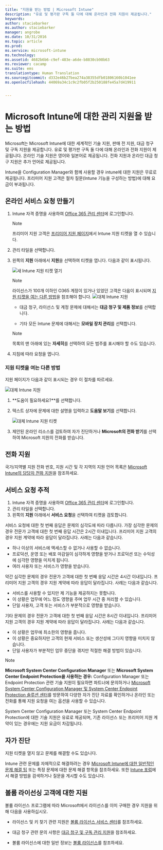 ```yaml
---
title: "지원을 받는 방법 | Microsoft Intune"
description: "유료 및 평가판 구독 둘 다에 대해 온라인과 전화 지원이 제공됩니다."
keywords: 
author: staciebarker
ms.author: staciebarker
manager: angrobe
ms.date: 10/31/2016
ms.topic: article
ms.prod: 
ms.service: microsoft-intune
ms.technology: 
ms.assetid: 4682b6b6-c9ef-483e-a6de-b8830cb98b63
ms.reviewer: cacamp
ms.suite: ems
translationtype: Human Translation
ms.sourcegitcommit: d332e46b27bea274a38355dfb01806160b1041ee
ms.openlocfilehash: 44069a34c1c9c2fb05f2b250188fe45a7d419911


---
```


# <a name="how-to-get-admin-support-for-microsoft-intune"></a>Microsoft Intune에 대한 관리 지원을 받는 방법

Microsoft는 Microsoft Intune에 대한 세계적인 기술 지원, 판매 전 지원, 대금 청구 및 구독 지원을 제공합니다. 유료 및 평가판 구독 둘 다에 대해 온라인과 전화 지원이 제공됩니다. 온라인 기술 지원은 영어와 일본어로 제공됩니다. 전화 지원과 온라인 대금 청구 지원은 추가 언어로 제공됩니다.

Intune을 Configuration Manager와 함께 사용할 경우 intune에 대한 지원은 무료로 제공됩니다. 프리미어 지원 고객은 절차 질문(Intune 기능을 구성하는 방법)에 대해 요금이 부과됩니다.

## <a name="create-an-online-service-request"></a>온라인 서비스 요청 만들기

1.  Intune 자격 증명을 사용하여 [Office 365 관리 센터](https://portal.office.com)에 로그인합니다. 
    >[!NOTE]
    >
    >프리미어 지원 고객은 [프리미어 지원 페이지](https://support.microsoft.com/en-us/premier/contacts)에서 Intune 지원 티켓을 열 수 있습니다.

2.  관리 타일을 선택합니다.
3.  왼쪽의 **지원** 아래에서 **지원**을 선택하여 티켓을 엽니다. 다음과 같이 표시됩니다.

    ![새 Intune 지원 티켓 열기](../media/suport-open-ticket.png)

    >[!NOTE]
    >
    >  라이선스가 100개 이하인 O365 계정이 있거나 있었던 고객은 다음이 표시되며 [지원 티켓을 여는 다른 방법](#alternate-method-to-open-a-support-ticket)을 참조해야 합니다.
    > ![대체 Intune 지원](../media/alternate-support-ui.png)

    -   대금 청구, 라이선스 및 계정 문제에 대해서는 **대금 청구 및 제품 정보**를 선택합니다.

    -   기타 모든 Intune 문제에 대해서는 **모바일 장치 관리**를 선택합니다.

    > [!NOTE]
    > 목록의 맨 아래에 있는 **자세히**를 선택하여 모든 범주를 표시해야 할 수도 있습니다.

3.  지침에 따라 요청을 엽니다. 

### <a name="alternate-method-to-open-a-support-ticket"></a>지원 티켓을 여는 다른 방법

지원 페이지가 다음과 같이 표시되는 경우 이 절차를 따르세요.

![대체 Intune 지원](../media/alternate-support-ui.png)


1. **도움이 필요하세요?**를 선택합니다.
2. 텍스트 상자에 문제에 대한 설명을 입력하고 **도움말 보기**를 선택합니다.

    ![대체 Intune 지원 티켓](../media/support-need-help.png)

3. 제안된 온라인 리소스를 검토하여 자가 진단하거나 **Microsoft의 전화 받기**를 선택하여 Microsoft 지원의 전화를 받습니다.

## <a name="support-by-phone"></a>전화 지원
국가/지역별 지원 전화 번호, 지원 시간 및 각 지역의 지원 언어 목록은 [Microsoft Intune의 담당자 전화 지원](contact-assisted-phone-support-for-microsoft-intune.md)을 참조하세요.

## <a name="track-your-service-requests"></a>서비스 요청 추적
1.  Intune 자격 증명을 사용하여 [Office 365 관리 센터](https://portal.office.com)에 로그인합니다. 
2.  관리 타일을 선택합니다.
3.  왼쪽의 **지원** 아래에서 **서비스 요청**을 선택하여 티켓을 검토합니다. 

서비스 요청에 대한 첫 번째 응답은 문제의 심각도에 따라 다릅니다. 가장 심각한 문제의 경우 전문가 고객에 대한 첫 번째 응답 시간은 2시간 이내입니다. 프리미어 지원 고객의 경우 지원 계약에 따라 응답이 달라집니다. 사례는 다음과 같습니다.

- 하나 이상의 서비스에 액세스할 수 없거나 사용할 수 없습니다. 
- 프로덕션, 운영 또는 배포 마감일이 심각하게 영향을 받거나 프로덕션 또는 수익성에 심각한 영향을 미치게 됩니다. 
- 여러 사용자 또는 서비스가 영향을 받습니다.

약간 심각한 문제의 경우 전문가 고객에 대한 첫 번째 응답 시간은 4시간 이내입니다. 프리미어 지원 고객의 경우 지원 계약에 따라 응답이 달라집니다.  사례는 다음과 같습니다.

- 서비스를 사용할 수 있지만 제 기능을 제공하지는 못합니다. 
- 이 상황은 업무에 어느 정도 영향을 주며 업무 시간 중 처리할 수 있습니다. 
- 단일 사용자, 고객 또는 서비스가 부분적으로 영향을 받습니다.

기타 문제의 경우 전문가 고객에 대한 첫 번째 응답 시간은 8시간 이내입니다. 프리미어 지원 고객의 경우 지원 계약에 따라 응답이 달라집니다.  사례는 다음과 같습니다.

- 이 상황은 업무에 최소한의 영향을 줍니다. 
- 이 상황은 중요하지만 고객의 현재 서비스 또는 생산성에 그다지 영향을 미치지 않습니다. 
- 단일 사용자가 부분적인 업무 중단을 겪지만 적절한 해결 방법이 있습니다.

> [!NOTE]
> **Microsoft System Center Configuration Manager** 또는 **Microsoft System Center Endpoint Protection을 사용하는 경우:** Configuration Manager 또는 Endpoint Protection 관련 기술 지원이 필요하면 파트너에 문의하거나 [Microsoft System Center Configuration Manager 및 System Center Endpoint Protection 솔루션 센터](http://www.microsoft.com/en-us/server-cloud/products/system-center-2012-r2/resources.aspx)를 방문하여 다양한 자가 진단 자료를 확인하거나 온라인 또는 전화를 통해 지원 요청을 여는 옵션을 사용할 수 있습니다.
>
> System Center Configuration Manager 또는 System Center Endpoint Protection에 대한 기술 지원은 유료로 제공되며, 기존 라이선스 또는 프리미어 지원 계약이 있는 경우에는 지원 요금이 차감됩니다.

## <a name="self-help"></a>자가 진단

지원 티켓을 열지 않고 문제를 해결할 수도 있습니다.

Intune 관련 문제를 자체적으로 해결하려는 경우 [Microsoft Intune에 대한 일반적인 문제 해결 팁](general-troubleshooting-tips-for-microsoft-intune.md) 또는 특정 문제에 대한 문제 해결 항목을 참조하세요. 또한 [Intune 포럼](https://social.technet.microsoft.com/Forums/en-US/home?forum=microsoftintuneprod)에서 해결 방법을 검색하거나 질문을 게시할 수도 있습니다. 

## <a name="support-for-volume-licensing-customers"></a>볼륨 라이선싱 고객에 대한 지원
볼륨 라이선스 프로그램에 따라 Microsoft에서 라이선스를 이미 구매한 경우 지원을 위해 다음을 사용하십시오.

-   라이선스 및 키 찾기 관련 지원은 [볼륨 라이선스 서비스 센터](http://go.microsoft.com/fwlink/p/?LinkID=282016)를 참조하세요.

-   대금 청구 관련 문의 사항은 [대금 청구 및 구독 관리 지원](http://support.microsoft.com/oas/default.aspx?prid=15371)을 참조하세요.

-   볼륨 라이선스에 대한 일반 정보는 [볼륨 라이선스](http://go.microsoft.com/fwlink/p/?LinkID=282015)를 참조하세요.



<!--HONumber=Nov16_HO1-->


